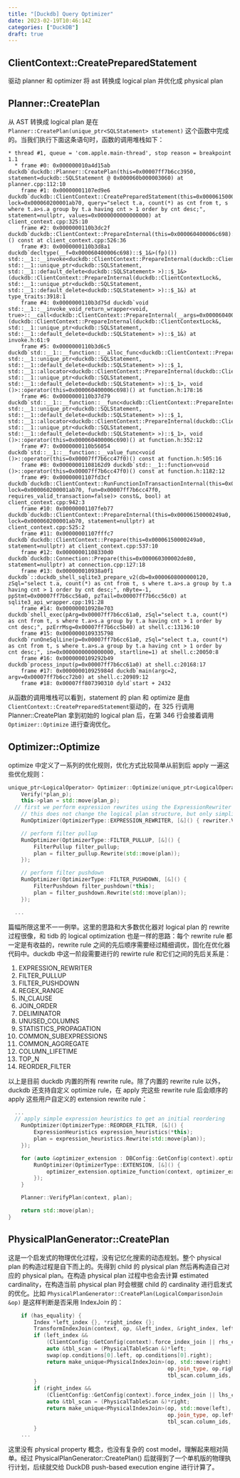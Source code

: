 ```yaml
---
title: "[Duckdb] Query Optimizer"
date: 2023-02-19T10:46:14Z
categories: ["DuckDB"]
draft: true
---
```


## ClientContext::CreatePreparedStatement

驱动 planner 和 optimizer 将 ast 转换成 logical plan 并优化成 physical plan

## Planner::CreatePlan

从 AST 转换成 logical plan 是在 `Planner::CreatePlan(unique_ptr<SQLStatement> statement)` 这个函数中完成的。当我们执行下面这条语句时，函数的调用堆栈如下：

```gdb
* thread #1, queue = 'com.apple.main-thread', stop reason = breakpoint 1.1
  * frame #0: 0x000000010a4d15ab duckdb`duckdb::Planner::CreatePlan(this=0x00007ff7b6cc3950, statement=duckdb::SQLStatement @ 0x000060b000003060) at planner.cpp:112:10
    frame #1: 0x00000001107ed9e6 duckdb`duckdb::ClientContext::CreatePreparedStatement(this=0x00006150000249a0, lock=0x000060200001ab70, query="select t.a, count(*) as cnt from t, s where t.a>s.a group by t.a having cnt > 1 order by cnt desc;", statement=nullptr, values=0x0000000000000000) at client_context.cpp:325:10
    frame #2: 0x0000000110b3dc2f duckdb`duckdb::ClientContext::PrepareInternal(this=0x000060400006c698)::$_1::operator()() const at client_context.cpp:526:36
    frame #3: 0x0000000110b3d8a1 duckdb`decltype(__f=0x000060400006c698)::$_1&>(fp)()) std::__1::__invoke<duckdb::ClientContext::PrepareInternal(duckdb::ClientContextLock&, std::__1::unique_ptr<duckdb::SQLStatement, std::__1::default_delete<duckdb::SQLStatement> >)::$_1&>(duckdb::ClientContext::PrepareInternal(duckdb::ClientContextLock&, std::__1::unique_ptr<duckdb::SQLStatement, std::__1::default_delete<duckdb::SQLStatement> >)::$_1&) at type_traits:3918:1
    frame #4: 0x0000000110b3d75d duckdb`void std::__1::__invoke_void_return_wrapper<void, true>::__call<duckdb::ClientContext::PrepareInternal(__args=0x000060400006c698)::$_1&>(duckdb::ClientContext::PrepareInternal(duckdb::ClientContextLock&, std::__1::unique_ptr<duckdb::SQLStatement, std::__1::default_delete<duckdb::SQLStatement> >)::$_1&) at invoke.h:61:9
    frame #5: 0x0000000110b3d6c5 duckdb`std::__1::__function::__alloc_func<duckdb::ClientContext::PrepareInternal(duckdb::ClientContextLock&, std::__1::unique_ptr<duckdb::SQLStatement, std::__1::default_delete<duckdb::SQLStatement> >)::$_1, std::__1::allocator<duckdb::ClientContext::PrepareInternal(duckdb::ClientContextLock&, std::__1::unique_ptr<duckdb::SQLStatement, std::__1::default_delete<duckdb::SQLStatement> >)::$_1>, void ()>::operator(this=0x000060400006c698)() at function.h:178:16
    frame #6: 0x0000000110b37d79 duckdb`std::__1::__function::__func<duckdb::ClientContext::PrepareInternal(duckdb::ClientContextLock&, std::__1::unique_ptr<duckdb::SQLStatement, std::__1::default_delete<duckdb::SQLStatement> >)::$_1, std::__1::allocator<duckdb::ClientContext::PrepareInternal(duckdb::ClientContextLock&, std::__1::unique_ptr<duckdb::SQLStatement, std::__1::default_delete<duckdb::SQLStatement> >)::$_1>, void ()>::operator(this=0x000060400006c690)() at function.h:352:12
    frame #7: 0x0000000110b56054 duckdb`std::__1::__function::__value_func<void ()>::operator(this=0x00007ff7b6cc47f0)() const at function.h:505:16
    frame #8: 0x00000001108162d9 duckdb`std::__1::function<void ()>::operator(this=0x00007ff7b6cc47f0)() const at function.h:1182:12
    frame #9: 0x00000001107fd3cf duckdb`duckdb::ClientContext::RunFunctionInTransactionInternal(this=0x00006150000249a0, lock=0x000060200001ab70, fun=0x00007ff7b6cc47f0, requires_valid_transaction=false)> const&, bool) at client_context.cpp:942:3
    frame #10: 0x00000001107feb77 duckdb`duckdb::ClientContext::PrepareInternal(this=0x00006150000249a0, lock=0x000060200001ab70, statement=nullptr) at client_context.cpp:525:2
    frame #11: 0x00000001107fffc7 duckdb`duckdb::ClientContext::Prepare(this=0x00006150000249a0, statement=nullptr) at client_context.cpp:537:10
    frame #12: 0x00000001108330d0 duckdb`duckdb::Connection::Prepare(this=0x000060300002de80, statement=nullptr) at connection.cpp:127:18
    frame #13: 0x000000010938a0f1 duckdb`::duckdb_shell_sqlite3_prepare_v2(db=0x0000608000000120, zSql="select t.a, count(*) as cnt from t, s where t.a>s.a group by t.a having cnt > 1 order by cnt desc;", nByte=-1, ppStmt=0x00007ff7b6cc56a0, pzTail=0x00007ff7b6cc56c0) at sqlite3_api_wrapper.cpp:191:28
    frame #14: 0x000000010928e703 duckdb`shell_exec(pArg=0x00007ff7b6cc61a0, zSql="select t.a, count(*) as cnt from t, s where t.a>s.a group by t.a having cnt > 1 order by cnt desc;", pzErrMsg=0x00007ff7b6cc5b40) at shell.c:13136:10
    frame #15: 0x0000000109335798 duckdb`runOneSqlLine(p=0x00007ff7b6cc61a0, zSql="select t.a, count(*) as cnt from t, s where t.a>s.a group by t.a having cnt > 1 order by cnt desc;", in=0x0000000000000000, startline=1) at shell.c:20050:8
    frame #16: 0x0000000109292b49 duckdb`process_input(p=0x00007ff7b6cc61a0) at shell.c:20168:17
    frame #17: 0x000000010925984d duckdb`main(argc=2, argv=0x00007ff7b6cc72b0) at shell.c:20989:12
    frame #18: 0x00007ff807390310 dyld`start + 2432
```

从函数的调用堆栈可以看到，statement 的 plan 和 optimize 是由 `ClientContext::CreatePreparedStatement`驱动的，在 325 行调用 Planner::CreatePlan 拿到初始的 logical plan 后，在第 346 行会接着调用 `Optimizer::Optimize` 进行查询优化。



## Optimizer::Optimize

optimize 中定义了一系列的优化规则，优化方式比较简单从前到后 apply 一遍这些优化规则：

```cpp
unique_ptr<LogicalOperator> Optimizer::Optimize(unique_ptr<LogicalOperator> plan_p) {
	Verify(*plan_p);
	this->plan = std::move(plan_p);
  // first we perform expression rewrites using the ExpressionRewriter
	// this does not change the logical plan structure, but only simplifies the expression trees
	RunOptimizer(OptimizerType::EXPRESSION_REWRITER, [&]() { rewriter.VisitOperator(*plan); });

	// perform filter pullup
	RunOptimizer(OptimizerType::FILTER_PULLUP, [&]() {
		FilterPullup filter_pullup;
		plan = filter_pullup.Rewrite(std::move(plan));
	});

	// perform filter pushdown
	RunOptimizer(OptimizerType::FILTER_PUSHDOWN, [&]() {
		FilterPushdown filter_pushdown(*this);
		plan = filter_pushdown.Rewrite(std::move(plan));
	});

  ...
```

篇幅所限这里不一一例举。这里的思路和大多数优化器对 logical plan 的 rewrite 过程很像，和 tidb 的 logical optimization 也是一样的思路：每个 rewrite rule 都一定是有收益的，rewrite rule 之间的先后顺序需要经过精细调优，固化在优化器代码中。duckdb 中这一阶段需要进行的 rewirte rule 和它们之间的先后关系是：

1. EXPRESSION_REWRITER
2. FILTER_PULLUP
3. FILTER_PUSHDOWN
4. REGEX_RANGE
5. IN_CLAUSE
6. JOIN_ORDER
7. DELIMINATOR
8. UNUSED_COLUMNS
9. STATISTICS_PROPAGATION
10. COMMON_SUBEXPRESSIONS
11. COMMON_AGGREGATE
12. COLUMN_LIFETIME
13. TOP_N
14. REORDER_FILTER



以上是目前 duckdb 内置的所有 rewrite rule。除了内置的 rewrite rule 以外，duckdb 还支持自定义 optimize rule，在 apply 完这些 rewrite rule 后会顺序的 apply 这些用户自定义的 extension rewrite rule：

```cpp
  ...
  // apply simple expression heuristics to get an initial reordering
	RunOptimizer(OptimizerType::REORDER_FILTER, [&]() {
		ExpressionHeuristics expression_heuristics(*this);
		plan = expression_heuristics.Rewrite(std::move(plan));
	});

	for (auto &optimizer_extension : DBConfig::GetConfig(context).optimizer_extensions) {
		RunOptimizer(OptimizerType::EXTENSION, [&]() {
			optimizer_extension.optimize_function(context, optimizer_extension.optimizer_info.get(), plan);
		});
	}

	Planner::VerifyPlan(context, plan);

	return std::move(plan);
}
```

## PhysicalPlanGenerator::CreatePlan

这是一个启发式的物理优化过程，没有记忆化搜索的动态规划。整个 physical plan 的构造过程是自下而上的。先得到 child 的 plysical plan 然后再构造自己对应的 physical plan。在构造 physical plan 过程中也会去计算 estimated cardinality，在构造当前 physical plan 时会根据 child 的 cardinality 进行启发式的优化。比如 `PhysicalPlanGenerator::CreatePlan(LogicalComparisonJoin &op)`  是这样判断是否采用 IndexJoin 的：

```cpp
	if (has_equality) {
		Index *left_index {}, *right_index {};
		TransformIndexJoin(context, op, &left_index, &right_index, left.get(), right.get());
		if (left_index &&
		    (ClientConfig::GetConfig(context).force_index_join || rhs_cardinality < 0.01 * lhs_cardinality)) {
			auto &tbl_scan = (PhysicalTableScan &)*left;
			swap(op.conditions[0].left, op.conditions[0].right);
			return make_unique<PhysicalIndexJoin>(op, std::move(right), std::move(left), std::move(op.conditions),
			                                      op.join_type, op.right_projection_map, op.left_projection_map,
			                                      tbl_scan.column_ids, left_index, false, op.estimated_cardinality);
		}
		if (right_index &&
		    (ClientConfig::GetConfig(context).force_index_join || lhs_cardinality < 0.01 * rhs_cardinality)) {
			auto &tbl_scan = (PhysicalTableScan &)*right;
			return make_unique<PhysicalIndexJoin>(op, std::move(left), std::move(right), std::move(op.conditions),
			                                      op.join_type, op.left_projection_map, op.right_projection_map,
			                                      tbl_scan.column_ids, right_index, true, op.estimated_cardinality);
		}
    ...
```

这里没有 physical property 概念，也没有复杂的 cost model，理解起来相对简单。经过 PhysicalPlanGenerator::CreatePlan() 后就得到了一个单机版的物理执行计划，后续就交给 DuckDB push-based execution engine 进行计算了。
